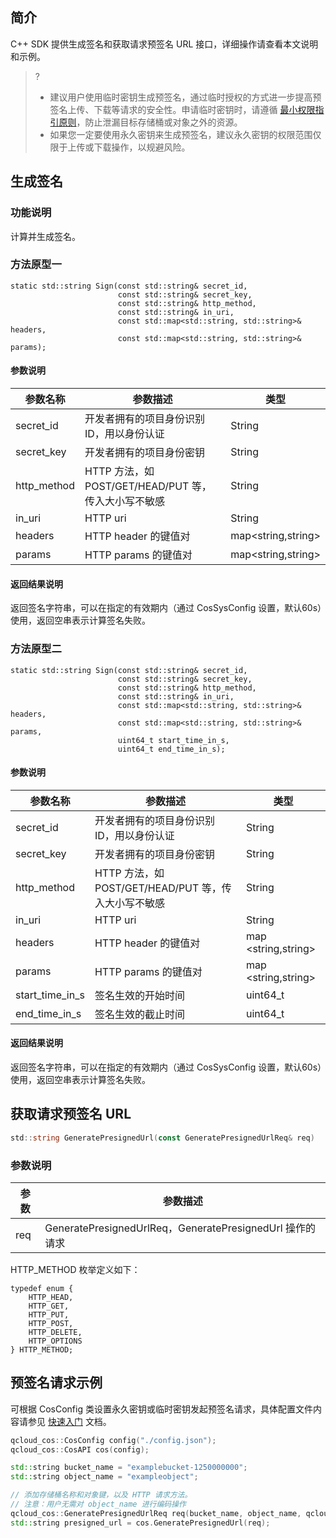 ## 简介
C++ SDK 提供生成签名和获取请求预签名 URL 接口，详细操作请查看本文说明和示例。

>?
> - 建议用户使用临时密钥生成预签名，通过临时授权的方式进一步提高预签名上传、下载等请求的安全性。申请临时密钥时，请遵循 [最小权限指引原则](https://cloud.tencent.com/document/product/436/38618)，防止泄漏目标存储桶或对象之外的资源。
> - 如果您一定要使用永久密钥来生成预签名，建议永久密钥的权限范围仅限于上传或下载操作，以规避风险。
>



## 生成签名

### 功能说明

计算并生成签名。

### 方法原型一

```
static std::string Sign(const std::string& secret_id,
                        const std::string& secret_key,
                        const std::string& http_method,
                        const std::string& in_uri,
                        const std::map<std::string, std::string>& headers,
                        const std::map<std::string, std::string>& params);
```

#### 参数说明 

| 参数名称    | 参数描述                                              | 类型                     |
| ----------- | ----------------------------------------------------- | ------------------------ |
| secret_id   | 开发者拥有的项目身份识别 ID，用以身份认证             | String                   |
| secret_key  | 开发者拥有的项目身份密钥                              | String                   |
| http_method | HTTP 方法，如 POST/GET/HEAD/PUT 等， 传入大小写不敏感 | String                   |
| in_uri      | HTTP uri                                              | String                   |
| headers     | HTTP header 的键值对                                  | map&lt;string,string&gt; |
| params      | HTTP params 的键值对                                  | map&lt;string,string&gt; |

#### 返回结果说明

返回签名字符串，可以在指定的有效期内（通过 CosSysConfig 设置，默认60s）使用，返回空串表示计算签名失败。

### 方法原型二

```
static std::string Sign(const std::string& secret_id,
                        const std::string& secret_key,
                        const std::string& http_method,
                        const std::string& in_uri,
                        const std::map<std::string, std::string>& headers,
                        const std::map<std::string, std::string>& params,
                        uint64_t start_time_in_s,
                        uint64_t end_time_in_s);
```

#### 参数说明 

| 参数名称        | 参数描述                                             | 类型                      |
| --------------- | ---------------------------------------------------- | ------------------------- |
| secret_id       | 开发者拥有的项目身份识别 ID，用以身份认证            | String                    |
| secret_key      | 开发者拥有的项目身份密钥                             | String                    |
| http_method     | HTTP 方法，如 POST/GET/HEAD/PUT 等，传入大小写不敏感 | String                    |
| in_uri          | HTTP uri                                             | String                    |
| headers         | HTTP header 的键值对                                 | map &lt;string,string&gt; |
| params          | HTTP params 的键值对                                 | map &lt;string,string&gt; |
| start_time_in_s | 签名生效的开始时间                                   | uint64_t                  |
| end_time_in_s   | 签名生效的截止时间                                   | uint64_t                  |

#### 返回结果说明

返回签名字符串，可以在指定的有效期内（通过 CosSysConfig 设置，默认60s）使用，返回空串表示计算签名失败。


## 获取请求预签名 URL 

```go
std::string GeneratePresignedUrl(const GeneratePresignedUrlReq& req)
```

### 参数说明

| 参数 | 参数描述                                    |
| ---- | ------------------------------------------- |
| req  | GeneratePresignedUrlReq，GeneratePresignedUrl 操作的请求  |

HTTP_METHOD 枚举定义如下：

```
typedef enum {
	HTTP_HEAD,
    HTTP_GET,
    HTTP_PUT,
    HTTP_POST,
    HTTP_DELETE,
    HTTP_OPTIONS
} HTTP_METHOD;
```

## 预签名请求示例
可根据 CosConfig 类设置永久密钥或临时密钥发起预签名请求，具体配置文件内容请参见 [快速入门](https://cloud.tencent.com/document/product/436/12301) 文档。

```cpp
qcloud_cos::CosConfig config("./config.json");
qcloud_cos::CosAPI cos(config);

std::string bucket_name = "examplebucket-1250000000";
std::string object_name = "exampleobject";

// 添加存储桶名称和对象键，以及 HTTP 请求方法。
// 注意：用户无需对 object_name 进行编码操作
qcloud_cos::GeneratePresignedUrlReq req(bucket_name, object_name, qcloud_cos::HTTP_GET);
std::string presigned_url = cos.GeneratePresignedUrl(req); 

```
